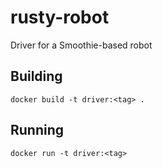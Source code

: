 # rusty-robot

Driver for a Smoothie-based robot

## Building

`docker build -t driver:<tag> .`

## Running

`docker run -t driver:<tag>`
